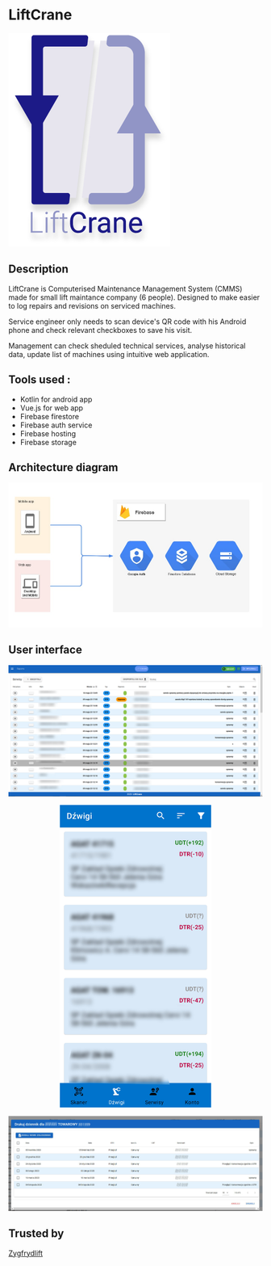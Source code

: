 # LiftCrane
![logo](images/logo.png)
## Description
LiftCrane is Computerised Maintenance Management System (CMMS) made for small lift maintance company (6 people).
Designed to make easier to log repairs and revisions on serviced machines.

Service engineer only needs to scan device's QR code with his Android phone and check relevant checkboxes to save his visit.

Management can check sheduled technical services, analyse historical data, update list of machines using intuitive web application.


## Tools used :
  - Kotlin for android app
  - Vue.js for web app
  - Firebase firestore 
  - Firebase auth service
  - Firebase hosting
  - Firebase storage
  
     
## Architecture diagram        
![image](images/Firebase.jpg)

## User interface
![image](images/uireviews.jpg)
<p align="center">
<img src="images/dzwigi.jpg" width=300>
</p>

![image](images/dziennik.jpg)

## Trusted by

[Zygfrydlift](https://zygfrydlift.pl/)
